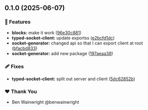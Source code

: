 ## 0.1.0 (2025-06-07)

### 🚀 Features

- **blocks:** make it work ([96e30c881](https://github.com/hass-blocks/hass-blocks/commit/96e30c881))
- **typed-socket-client:** update exportss ([e2bcfd1dc](https://github.com/hass-blocks/hass-blocks/commit/e2bcfd1dc))
- **socket-generator:** changed api so that I can export client at root ([bfacbd833](https://github.com/hass-blocks/hass-blocks/commit/bfacbd833))
- **socket-generator:** add new package ([197aeaa38](https://github.com/hass-blocks/hass-blocks/commit/197aeaa38))

### 🩹 Fixes

- **typed-socket-client:** split out server and client ([5dc62852b](https://github.com/hass-blocks/hass-blocks/commit/5dc62852b))

### ❤️ Thank You

- Ben Wainwright @benwainwright
